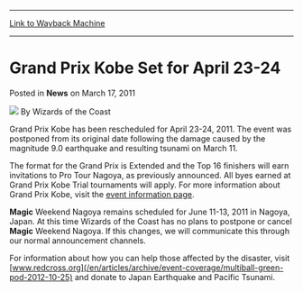 
---
[Link to Wayback Machine](https://web.archive.org/web/20220128035559/https://magic.wizards.com/en/articles/archive/news/grand-prix-kobe-set-april-23-24-2011-03-17)

[_metadata_:author]:- "Wizards of the Coast"
[_metadata_:description]:- "Grand Prix Kobe has been rescheduled for April 23-24, 2011. The event was postponed from its original date following the damage caused by the magnitude 9.0 earthquake and resulting tsunami on March 11. The format for the Grand Prix is Extended and the Top 16 finishers will earn invitations to Pro Tour Nagoya, as previously announced. All byes earned at Grand Prix Kobe Trial"
[_metadata_:generator]:- "Drupal 7 (http://drupal.org)"
[_metadata_:node]:- "658241"
[_metadata_:publish_date]:- "2011-03-17"
[_metadata_:source]:- "div-main-content"
[_metadata_:title]:- "Grand Prix Kobe Set for April 23-24"
[_metadata_:wayback_capture_timestamp]:- "2022-01-28 03:55:59"
[_metadata_:wayback_raw_url]:- "https://web.archive.org/web/20220128035559id_/https://magic.wizards.com/en/articles/archive/news/grand-prix-kobe-set-april-23-24-2011-03-17"
[_metadata_:wayback_url]:- "https://magic.wizards.com/en/articles/archive/news/grand-prix-kobe-set-april-23-24-2011-03-17"
---


Grand Prix Kobe Set for April 23-24
===================================



 Posted in **News**
 on March 17, 2011 






![](https://media.magic.wizards.com/styles/auth_small/public/images/person/wizards_author.jpg)
By Wizards of the Coast











Grand Prix Kobe has been rescheduled for April 23-24, 2011. The event was postponed from its original date following the damage caused by the magnitude 9.0 earthquake and resulting tsunami on March 11.


The format for the Grand Prix is Extended and the Top 16 finishers will earn invitations to Pro Tour Nagoya, as previously announced. All byes earned at Grand Prix Kobe Trial tournaments will apply. For more information about Grand Prix Kobe, visit the [event information page](http://archive.wizards.com/Magic/tcg/events.aspx?x=mtg/event/grandprix/kobe11).


**Magic** Weekend Nagoya remains scheduled for June 11-13, 2011 in Nagoya, Japan. At this time Wizards of the Coast has no plans to postpone or cancel **Magic** Weekend Nagoya. If this changes, we will communicate this through our normal announcement channels.


For information about how you can help those affected by the disaster, visit [www.redcross.org](/en/articles/archive/event-coverage/multiball-green-pod-2012-10-25) and donate to Japan Earthquake and Pacific Tsunami.







